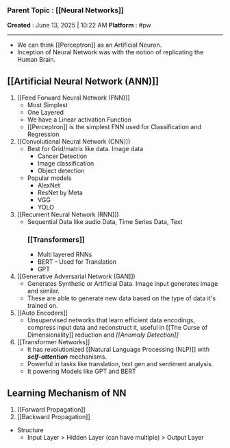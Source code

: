 ### **Parent Topic** : [[Neural Networks]]
**Created** : June 13, 2025 | 10:22 AM
**Platform** : #pw 

---


- We can think [[Perceptron]] as an Artificial Neuron.
- Inception of Neural Network was with the notion of replicating the Human Brain.
## [[Artificial Neural Network (ANN)]]

1. [[Feed Forward Neural Network (FNN)]]
	- Most Simplest
	- One Layered
	- We have a Linear activation Function
	- [[Perceptron]] is the simplest FNN used for Classification and Regression
2. [[Convolutional Neural Network (CNN]])
	- Best for Grid/matrix like data. Image data
		- Cancer Detection
		- Image classification
		- Object detection
	- Popular models
		- AlexNet
		- ResNet by Meta
		- VGG
		- YOLO
3. [[Recurrent Neural Network (RNN]])
	- Sequential Data like audio Data, Time Series Data, Text
		### [[Transformers]]
		- Multi layered RNNs
		- BERT - Used for Translation
		- GPT
4. [[Generative Adversarial Network (GAN]])
	 - Generates Synthetic or Artificial Data. Image input generates image and similar.
	 - These are able to generate new data based on the type of data it's trained on.
5. [[Auto Encoders]]
	- Unsupervised networks that learn efficient data encodings, compress input data and reconstruct it, useful in [[The Curse of Dimensionality]] reduction and *[[Anomaly Detection]]*
6. [[Transformer Networks]] 
	- It has revolutionized [[Natural Language Processing (NLP)]] with ***self-attention*** mechanisms.
	- Powerful in tasks like translation, text gen and sentiment analysis.
	- It powering Models like GPT and BERT
## Learning Mechanism of NN
1. [[Forward Propagation]] 
2. [[Backward Propagation]] 
- Structure
	- Input Layer > Hidden Layer (can have multiple) > Output Layer